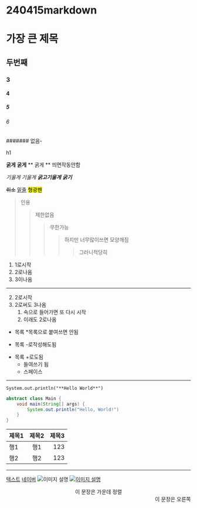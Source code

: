 # 240415markdown
# 가장 큰 제목
## 두번째 
### 3
#### 4
##### 5
###### 6
####### 없음-

h1 

**굵게**
__굵게__
** 굵게 ** 띄면작동안함

*기울게*
_기울게_
***굵고기울게***
___굵기___

~~취소~~
<u>밑줄</u>
<mark>형광펜</mark>

>인용
>>제한없음
>>>무한가능
>>>>하지만 너무많이쓰면 모양깨짐
>>>>>그러니적당히

1. 1로시작
1. 2로나옴
2. 3이나옴
---
2. 2로시작 
2. 2로써도 3나옴
    1. 속으로 들어가면 또 다시 시작
    1. 이래도 2로나옴

* 목록
*목록으로 붙여쓰면 안됨
- 목록 -로작성해도됨
+ 목록 +로도됨
    - 들여쓰기 됨 
    + 스페이스

---

`System.out.println("**Hello World**")`
```java
abstract class Main {
    void main(String[] args) {
        System.out.println("Hello, World!")
    }
}
```
|제목1|제목2|제목3
|:----|:-----:|-:|
|행1|행1|123|
|행2|행2|123|
---
[텍스트](주소)
[네이버](https://naver.com)
![이미지 설명](https://cdn.pixabay.com/photo/2021/02/08/19/55/cocker-5996316_1280.jpg)
[![이미지 설명](https://cdn.pixabay.com/photo/2021/02/08/19/55/cocker-5996316_1280.jpg)](https://naver.com)
<div align=center>
이 문장은 가운데 정렬
</div>
<div align="right">
이 문장은 오른쪽
</div>